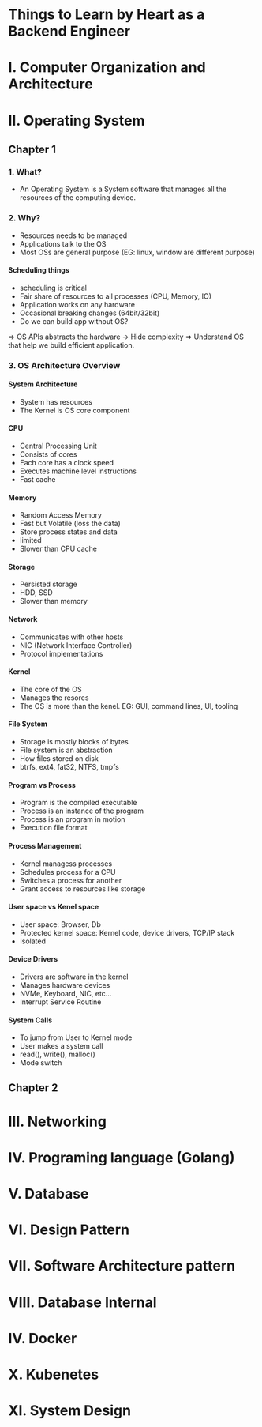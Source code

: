 # Things to Learn by Heart as a Backend Engineer

# I. Computer Organization and Architecture

# II. Operating System

## Chapter 1

### 1. What?

- An Operating System is a System software that manages all the resources of the computing device.

### 2. Why?

- Resources needs to be managed
- Applications talk to the OS
- Most OSs are general purpose (EG: linux, window are different purpose)

#### Scheduling things

- scheduling is critical
- Fair share of resources to all processes (CPU, Memory, IO)
- Application works on any hardware
- Occasional breaking changes (64bit/32bit)
- Do we can build app without OS?

=> OS APIs abstracts the hardware -> Hide complexity
=> Understand OS that help we build efficient application.

### 3. OS Architecture Overview

#### System Architecture

- System has resources
- The Kernel is OS core component

#### CPU

- Central Processing Unit
- Consists of cores
- Each core has a clock speed
- Executes machine level instructions
- Fast cache

#### Memory

- Random Access Memory
- Fast but Volatile (loss the data)
- Store process states and data
- limited
- Slower than CPU cache

#### Storage

- Persisted storage
- HDD, SSD
- Slower than memory

#### Network

- Communicates with other hosts
- NIC (Network Interface Controller)
- Protocol implementations

#### Kernel

- The core of the OS
- Manages the resores
- The OS is more than the kenel. EG: GUI, command lines, UI, tooling

#### File System

- Storage is mostly blocks of bytes
- File system is an abstraction
- How files stored on disk
- btrfs, ext4, fat32, NTFS, tmpfs

#### Program vs Process

- Program is the compiled executable
- Process is an instance of the program
- Process is an program in motion
- Execution file format

#### Process Management

- Kernel managess processes
- Schedules process for a CPU
- Switches a process for another
- Grant access to resources like storage

#### User space vs Kenel space

- User space: Browser, Db
- Protected kernel space: Kernel code, device drivers, TCP/IP stack
- Isolated

#### Device Drivers

- Drivers are software in the kernel
- Manages hardware devices
- NVMe, Keyboard, NIC, etc...
- Interrupt Service Routine

#### System Calls

- To jump from User to Kernel mode
- User makes a system call
- read(), write(), malloc()
- Mode switch

## Chapter 2

# III. Networking

# IV. Programing language (Golang)

# V. Database

# VI. Design Pattern

# VII. Software Architecture pattern

# VIII. Database Internal

# IV. Docker

# X. Kubenetes

# XI. System Design
